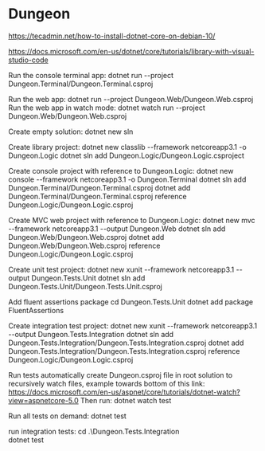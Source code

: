 # Dungeon
https://tecadmin.net/how-to-install-dotnet-core-on-debian-10/


https://docs.microsoft.com/en-us/dotnet/core/tutorials/library-with-visual-studio-code

Run the console terminal app:
dotnet run --project Dungeon.Terminal/Dungeon.Terminal.csproj

Run the web app:
dotnet run --project Dungeon.Web/Dungeon.Web.csproj
Run the web app in watch mode:
dotnet watch run --project Dungeon.Web/Dungeon.Web.csproj


Create empty solution:
dotnet new sln

Create library project:
dotnet new classlib --framework netcoreapp3.1 -o Dungeon.Logic
dotnet sln add Dungeon.Logic/Dungeon.Logic.csproject

Create console project with reference to Dungeon.Logic:
dotnet new console --framework netcoreapp3.1 -o Dungeon.Terminal
dotnet sln add Dungeon.Terminal/Dungeon.Terminal.csproj
dotnet add Dungeon.Terminal/Dungeon.Terminal.csproj reference Dungeon.Logic/Dungeon.Logic.csproj

Create MVC web project with reference to Dungeon.Logic:
dotnet new mvc --framework netcoreapp3.1 --output Dungeon.Web
dotnet sln add Dungeon.Web/Dungeon.Web.csproj
dotnet add Dungeon.Web/Dungeon.Web.csproj reference Dungeon.Logic/Dungeon.Logic.csproj

Create unit test project:
dotnet new xunit --framework netcoreapp3.1 --output Dungeon.Tests.Unit
dotnet sln add Dungeon.Tests.Unit/Dungeon.Tests.Unit.csproj

Add fluent assertions package
cd Dungeon.Tests.Unit
dotnet add package FluentAssertions

Create integration test project:
dotnet new xunit --framework netcoreapp3.1 --output Dungeon.Tests.Integration
dotnet sln add Dungeon.Tests.Integration/Dungeon.Tests.Integration.csproj
dotnet add Dungeon.Tests.Integration/Dungeon.Tests.Integration.csproj reference Dungeon.Logic/Dungeon.Logic.csproj

Run tests automatically
create Dungeon.csproj file in root solution to recursively watch files, example towards bottom of this link:
https://docs.microsoft.com/en-us/aspnet/core/tutorials/dotnet-watch?view=aspnetcore-5.0
Then run:
dotnet watch test

Run all tests on demand:
dotnet test

run integration tests:
cd .\Dungeon.Tests.Integration\
dotnet test

